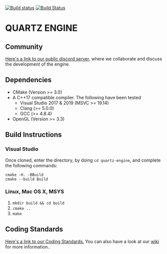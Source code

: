 [![Build status](https://ci.appveyor.com/api/projects/status/ryoqb5xj56jq0e04?svg=true)](https://ci.appveyor.com/project/GentenStudios/QuartzEngine) [![Build Status](https://travis-ci.org/GentenStudios/quartz-engine.svg?branch=develop)](https://travis-ci.org/GentenStudios/QuartzEngine)
# QUARTZ ENGINE

## Community
[Here's a link to our public discord server](https://discord.gg/XRttqAm), where we collaborate and discuss the development of the engine.

## Dependencies

- CMake (Version >= 3.0)
- A C++17 compatible compiler. The following have been tested
  - Visual Studio 2017 & 2019 (MSVC >= 19.14)
  - Clang (>= 5.0.0)
  - GCC (>= 4.8.4)
- OpenGL (Version >= 3.3)

## Build Instructions
### Visual Studio

Once cloned, enter the directory, by doing `cd quartz-engine`, and complete the following commands:

```
cmake -H. -BBuild
cmake --build Build
```

### Linux, Mac OS X, MSYS

  1. `mkdir build && cd build`
  2. `cmake ..`
  3. `make`

## Coding Standards

[Here's a link to our Coding Standards.](https://github.com/GentenStudios/Genten/wiki/Dev:-Home)
You can also have a look at our [wiki](https://github.com/GentenStudios/quartz-engine/wiki) for more information..

